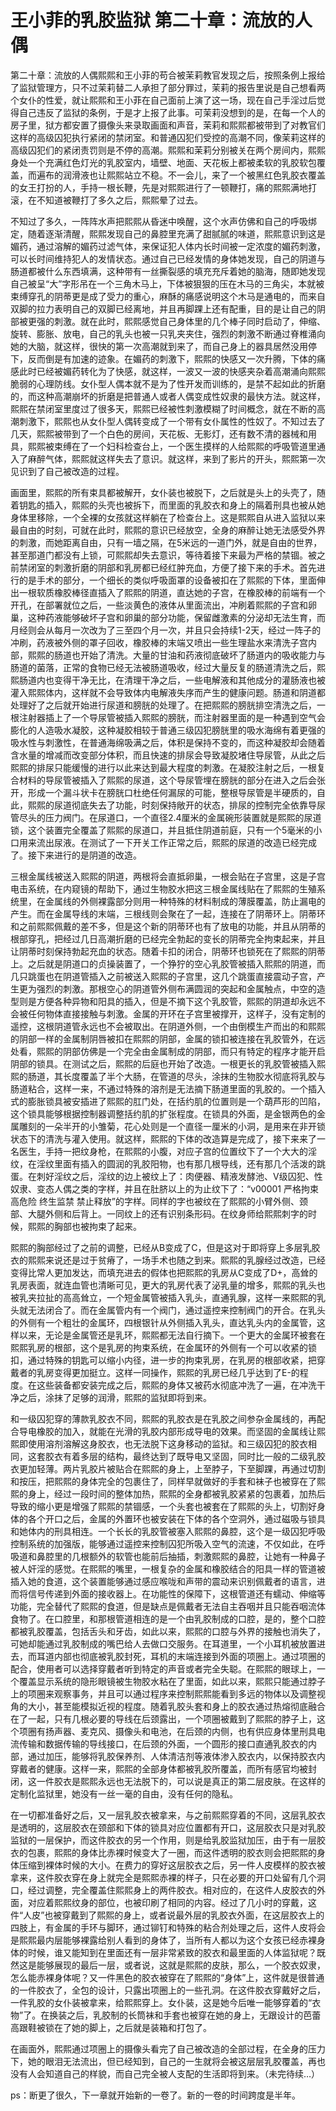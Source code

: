 # 王小菲的乳胶监狱 第二十章：流放的人偶

第二十章：流放的人偶熙熙和王小菲的苟合被茉莉教官发现之后，按照条例上报给了监狱管理方，只不过茉莉替二人承担了部分罪过，茉莉的报告里说是自己想看两个女仆的性爱，就让熙熙和王小菲在自己面前上演了这一场，现在自己手淫过后觉得自己违反了监狱的条例，于是才上报了此事。可茉莉没想到的是，在每一个人的房子里，狱方都安置了摄像头来录取画面和声音，茉莉和熙熙都被带到了对教官们这样的高级囚犯执行紧闭的禁闭室。和普通囚犯们受控的高潮不同，像茉莉这样的高级囚犯们的紧闭责罚则是不停的高潮。熙熙和茉莉分别被关在两个房间内，熙熙身处一个充满红色灯光的乳胶室内，墙壁、地面、天花板上都被柔软的乳胶软包覆盖，而遍布的润滑液也让熙熙站立不稳。不一会儿，来了一个被黑红色乳胶衣覆盖的女王打扮的人，手持一根长鞭，先是对熙熙进行了一顿鞭打，痛的熙熙满地打滚，在不知道被鞭打了多久之后，熙熙晕了过去。

不知过了多久，一阵阵水声把熙熙从昏迷中唤醒，这个水声仿佛和自己的呼吸绑定，随着逐渐清醒，熙熙发现自己的鼻腔里充满了甜腻腻的味道，熙熙意识到这是媚药，通过溶解的媚药过滤气体，来保证犯人体内长时间被一定浓度的媚药刺激，可以长时间维持犯人的发情状态。通过自己已经发情的身体她发现，自己的阴道与肠道都被什么东西填满，这种带有一丝撕裂感的填充充斥着她的脑海，随即她发现自己被呈“大”字形吊在一个三角木马上，下体被狠狠的压在木马的三角尖，本就被束缚穿孔的阴蒂更是成了受力的重心，麻酥的痛感说明这个木马是通电的，而来自双脚的拉力表明自己的双脚已经离地，并且再脚踝上还有配重，目的是让自己的阴部被更强的刺激。就在此时，熙熙感觉自己身体里的几个棒子同时启动了，伸缩、旋转、膨胀、放电，自己的乳头也被一只乳夹夹住，强烈的刺激不断通过脊椎涌向她的大脑，就这样，很快的第一次高潮就到来了，而自己身上的器具居然没用停下，反而倒是有加速的迹象。在媚药的刺激下，熙熙的快感又一次升腾，下体的痛感此时已经被媚药转化为了快感，就这样，一波又一波的快感夹杂着高潮涌向熙熙脆弱的心理防线。女仆型人偶本就不是为了性开发而训练的，是禁不起如此的折磨的，而这种高潮崩坏的折磨是把普通人或者人偶变成性奴隶的最快方法。就这样，熙熙在禁闭室里度过了很多天，熙熙已经被性刺激模糊了时间概念，就在不断的高潮刺激下，熙熙也从女仆型人偶转变成了一个带有女仆属性的性奴了。不知过去了几天，熙熙被带到了一个白色的房间，天花板、无影灯，还有数不清的器械和用具，熙熙被束缚在了一个妇科检查台上，一个医生摸样的人给熙熙的呼吸管道里通入了麻醉气体，熙熙就这样失去了意识。就这样，来到了影片的开头，熙熙第一次见识到了自己被改造的过程。

画面里，熙熙的所有束具都被解开，女仆装也被脱下，之后就是头上的头壳了，随着钥匙的插入，熙熙的头壳也被拆下，而里面的乳胶衣和身上的隔着刑具也被从她身体里移除，一个全裸的女孩就这样躺在了检查台上。这是熙熙自从进入监狱以来最自由的时刻，可就在此时，熙熙的意识已经放空，全身的麻醉让她无法感受外界的刺激，而她距离自由，只有一墙之隔，在5米远的一道门外，就是自由的世界，甚至那道门都没有上锁，可熙熙却失去意识，等待着接下来最为严格的禁锢。被之前禁闭室的刺激折磨的阴部和乳房都已经红肿充血，方便了接下来的手术。首先进行的是手术的部分，一个细长的类似呼吸面罩的设备被扣在了熙熙的下体，里面伸出一根软质橡胶棒径直插入了熙熙的阴道，直达她的子宫，在橡胶棒的前端有一个开孔，在部署就位之后，一些淡黄色的液体从里面流出，冲刷着熙熙的子宫和卵巢，这种药液能够破坏子宫和卵巢的部分功能，保留雌激素的分泌却无法生育，而月经则会从每月一次改为了三至四个月一次，并且只会持续1-2天，经过一阵子的冲刷，药液被外侧的罩子回收，橡胶棒的末端又喷出一些生理盐水来清洗子宫内部，熙熙的肠道也开始了清洗。大量的甘油和药液彻底破坏了肠道内的吸收能力与肠道的菌落，正常的食物已经无法被肠道吸收，经过大量反复的肠道清洗之后，熙熙肠道内也变得干净无比，在清理干净之后，一些电解液和其他成分的灌肠液也被灌入熙熙体内，这样就不会导致体内电解液失序而产生的健康问题。肠道和阴道都处理好了之后就开始进行尿道和膀胱的处理了。在把熙熙的膀胱排空清洗之后，一根注射器插上了一个导尿管被插入熙熙的膀胱，而注射器里面的是一种遇到空气会膨化的人造吸水凝胶，这种凝胶相较于普通三级囚犯膀胱里的吸水海绵有着更强的吸水性与刺激性，在普通海绵吸满之后，体积是保持不变的，而这种凝胶却会随着含水量的增减而改变部分体积，而且快速的排尿会导致凝胶堵住导尿管，从此之后熙熙的排尿只能缓慢的进行以此来达到最大程度的刺激。在凝胶注射之后，一根复合材料的导尿管被插入了熙熙的尿道，这个导尿管埋在膀胱的部分在进入之后会张开，形成一个漏斗状卡在膀胱口杜绝任何漏尿的可能，整根导尿管是半硬质的，自此，熙熙的尿道彻底失去了功能，时刻保持敞开的状态，排尿的控制完全依靠导尿管尽头的压力阀门。在尿道口，一个直径2.4厘米的金属碗形装置就是熙熙的尿道锁，这个装置完全覆盖了熙熙的尿道口，并且抵住阴道前庭，只有一个5毫米的小口用来流出尿液。在测试了一下开关工作正常之后，熙熙的尿道的改造已经完成了。接下来进行的是阴道的改造。

三根金属线被送入熙熙的阴道，两根将会直抵卵巢，一根会贴在子宫里，这是子宫电击系统，在内窥镜的帮助下，通过生物胶水把这三根金属线贴在了熙熙的生殖系统里，在金属线的外侧裸露部分则用一种特殊的材料制成的薄膜覆盖，防止漏电的产生。而在金属导线的末端，三根线则会聚在了一起，连接在了阴蒂环上。阴蒂环和之前熙熙佩戴的差不多，但是这个新的阴蒂环也有了放电的功能，并且从阴蒂的根部穿孔，把经过几日高潮折磨的已经完全勃起的变长的阴蒂完全拘束起来，并且让阴蒂时刻保持勃起充血的状态。随着卡扣的闭合，阴蒂环也锁死在了熙熙的阴蒂上。之后就是阴道口的贞操装置了，一个狰狞的空心乳胶管被插入熙熙的阴道，而几只跳蛋也在阴道管插入之前被送入熙熙的子宫里，这几个跳蛋直接震动子宫，产生更为强烈的刺激。那根空心的阴道管外侧布满圆润的突起和金属触点，中空的造型则是方便各种异物和阳具的插入，但是不摘下这个乳胶管，熙熙的阴道却永远不会被任何物体直接接触与刺激。金属的开环在子宫里被撑开，这样子，没有定制的遥控，这根阴道管永远也不会被取出。在阴道外侧，一个由倒模生产而出的和熙熙的阴部一样的金属制阴唇被扣在熙熙的阴部，金属的锁扣被连接在乳胶管外，在远处看，熙熙的阴部仿佛是一个完全由金属制成的阴部，而只有特定的程序才能开启阴部的锁具。在测试之后，熙熙的后庭也开始了改造。一根更长的乳胶管被插入熙熙的肠道，其长度覆盖了半个大肠，在管道的尽头，涂抹的生物胶水彻底将乳胶与肠道粘合，这样一来，不通过特殊的溶剂是无法摘下肠道里面的乳胶的。一个插入式的膨胀锁具被安插进了熙熙的肛门处，在括约肌的位置则是一个葫芦形的凹陷，这个锁具能够根据控制器调整括约肌的扩张程度。在锁具的外面，是金银两色的金属雕刻的一朵半开的小雏菊，花心处则是一个直径一厘米的小洞，是用来在非开锁状态下的清洗与灌入使用。就这样，熙熙的下体的改造算是完成了，接下来来了一名医生，手持一把纹身枪，在熙熙的小腹，对应子宫的位置纹下了一个大大的淫纹，在淫纹里面有插入的圆润的乳胶阳物，也有那几根导线，还有那几个活泼的跳蛋。在刺好淫纹之后，淫纹的边上被纹上了：肉便器、精液发酵池、Ⅴ级囚犯、性奴隶、变态人偶之类的字样，并且在肚脐以上的为止纹下了：“v00001 严格拘束 高危险 终生监禁 禁止释放”的字样。同样的字也被纹在了熙熙的小臂外侧、颈部、大腿外侧和后背上。一同纹上的还有识别条形码。在纹身师给熙熙刺字的时候，熙熙的胸部也被拘束了起来。

熙熙的胸部经过了之前的调整，已经从B变成了C，但是这对于即将穿上多层乳胶衣的熙熙来说还是过于贫瘠了，一场手术也随之到来。熙熙的乳腺经过改造，已经变得比常人更加发达，而填充进去的假体也把熙熙的乳房从C变成了D+，高耸的乳房表面，就连血管也清晰可见，更大的乳房代表了泌乳量的增多，熙熙的乳头也被乳夹拉扯的高高耸立，一个短金属管被插入乳头，直通乳腺，这样一来熙熙的乳头就无法闭合了。而在金属管内有一个阀门，通过遥控来控制阀门的开合。在乳头的外侧有一个粗壮的金属环，四根银针从外侧插入乳头，直达乳头内的金属管，这样以来，无论是金属管还是乳环，熙熙都无法自行摘下。一个更大的金属环被套在熙熙乳房的根部，这个是乳房的拘束系统，在金属环的外侧有一个可以收紧的锁扣，通过特殊的钥匙可以缩小内径，进一步的拘束乳房，在乳房的根部收紧，把穿戴者的乳房变得更加挺立。这样一同操作，熙熙的乳房已经几乎达到了E-的程度。在这些装备都安装完成之后，熙熙的身体又被药水彻底冲洗了一遍，在冲洗干净之后，涂抹了足够的润滑，熙熙的监狱即将到来。

和一级囚犯穿的薄款乳胶衣不同，熙熙的乳胶衣是在乳胶之间参杂金属线的，再配合导电橡胶的加入，就能在光滑的乳胶内部形成导电的效果。而坚固的金属线让熙熙即使用溶剂溶解这身胶衣，也无法脱下这身移动的监狱。和三级囚犯的胶衣相同，这套胶衣有着多层的结构，最终达到了既导电又坚固，同时比一般的二级乳胶衣更加轻薄。两片乳胶片被贴合在熙熙的身上，上至脖子，下至脚踝，再通过切割和按压，把熙熙的身体完全的包裹住了，同样早就做好的手套和袜子也被穿在了熙熙的身上，经过一段时间的整体加热，熙熙的全身都被乳胶紧紧的包裹着，加热后导致的缩小更是增强了熙熙的禁锢感，一个头套也被套在了熙熙的头上，切割好身体的各个开口之后，金属的外置环也被安装在下体的各个空洞外，通过磁吸与锁具和她体内的刑具相连。一个长长的乳胶管被塞入熙熙的鼻腔，这个是一级囚犯呼吸控制系统的加强版，能够通过遥控来控制囚犯所吸入空气的流速，不仅如此，在呼吸道和鼻腔里的几根额外的软管也能前后抽插，刺激熙熙的鼻腔，让她有一种鼻子被人奸淫的感觉。在熙熙的嘴里，一根复杂的金属和橡胶结合的阳具一样的管道被插入她的食道，这个装置能够通过感应喉咙和声带的震动来识别佩戴者的语言，进而将信号传递到外面的接收器上。在功能性的保障下，这根管道还有蠕动、伸缩等功能，完全替代了熙熙的食道，但是缺点是佩戴者无法自主吞咽并且只能吞咽流体食物了。在口腔里，和那根管道相连的是一个由乳胶制成的口腔，是的，整个口腔都被乳胶覆盖，包括舌头和牙齿，如此以来，熙熙的口腔与外界的接触也消失了，可她却能通过乳胶制成的嘴巴给人去做口交服务。在耳道里，一个小耳机被放置进去，而耳道内部也彻底被乳胶封死，耳机的末端连接到外面的项圈上。通过项圈的配合，使用者可以选择穿戴者听到特定的声音或者完全失聪。在熙熙的眼球上，一个覆盖显示系统的隐形眼镜被生物胶水粘在了里面，如此以来，熙熙只能通过脖子上的项圈来观察事务，并且可以通过程序来控制熙熙能看到多远的物体以及调整视角的大小，甚至能模拟近视的程度。随着乳胶头套和身上的胶衣通过热熔彻底融合在了一起，只有几根必要的导线在后颈露出，一个项圈被戴到了熙熙的脖子上，这个项圈有扬声器、麦克风、摄像头和电池，在后颈的内侧，也有供应身体里刑具电流传输和数据传输的导线接口，在后颈的外面，一个圆形的接口直通乳胶衣的内部，通过加压，能够将乳胶保养剂、人体清洁剂等液体渗入胶衣内，以保持胶衣内穿戴者的健康。这样一来，熙熙的全部身体都被乳胶所覆盖，而所有感官均被封闭，这一件胶衣是熙熙永远也无法脱下的，可以说是真正的第二层皮肤。在这样的定制化监狱里，她没有一丝一毫的自由，没有任何的隐私。

在一切都准备好之后，又一层乳胶衣被拿来，与之前熙熙穿着的不同，这层乳胶衣是透明的，这层胶衣在颈部和下体的锁具对应位置都有开口，这层胶衣只是对乳胶监狱的一层保护，而这件胶衣的另一个作用，则是给乳胶监狱加压，由于有一层胶衣的包裹，熙熙的身体比赤裸时候变大了一圈，而这件透明的胶衣则会把熙熙的身体压缩到裸体时候的大小。在费力的穿好这层胶衣之后，另一件人皮模样的胶衣被拿来，这件胶衣穿在身上就完全是熙熙赤裸的样子，只在必要的开口处留有几个洞口，经过调整，完全覆盖住熙熙身上的两件胶衣。相对应的，在这件人皮胶衣的外面，对应着熙熙纹身的部位，也被印刷了相同的内容。经过了几小时的穿戴，这件“人皮”也被穿戴到了熙熙的身上，或者说最外层的乳胶衣外面，在这层胶衣上的四肢上，有金属的手环与脚环，通过铆钉和特殊的粘合剂处理之后，这件人皮将会是熙熙最内层能够裸露给别人看到的身体了，当所有人都以为这个女孩已经赤裸身体的时候，谁又能知到在里面还有一层非常紧致的胶衣和最里面的人体监狱呢？既然这是能够展现的最后一层，或者说，这就是熙熙的皮肤，那么，一个胶衣奴隶，怎么能赤裸身体呢？又一件黑色的胶衣被穿在了熙熙的“身体”上，这件就是很普通的一件胶衣了，全包的设计，只露出项圈上的一些孔洞。在这件胶衣穿戴好之后，一件乳胶的女仆装被拿来，给熙熙穿上。女仆装，这是她今后唯一能够穿着的“衣物”了。在换装之后，乳胶制的长筒袜和手套也被穿在她的身上，无跟设计的芭蕾高跟鞋被锁在了她的脚上，之后就是装箱和打包了。

在画面外，熙熙通过项圈上的摄像头看完了自己被改造的全部过程，在全身的压力下，她的眼泪无法流出，但已经知到，自己的一生就将会被这层层乳胶覆盖，再也没有人会知道自己的样貌，而自己完全被人支配的生活即将到来。（未完待续…）

ps：断更了很久，下一章就开始新的一卷了。新的一卷的时间跨度是半年。